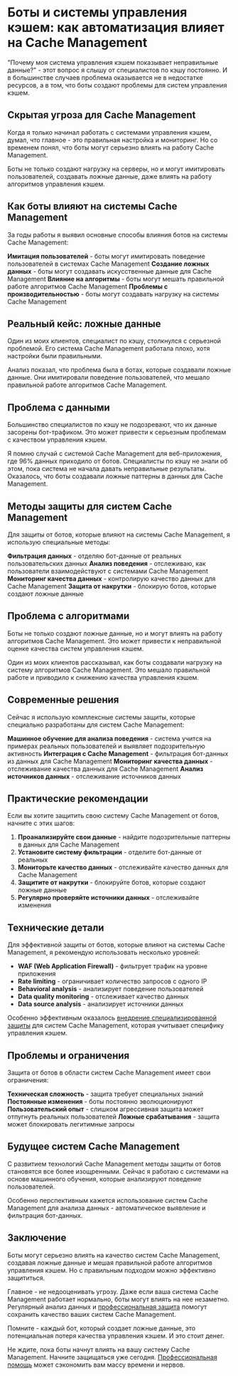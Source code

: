 ﻿# Боты и системы управления кэшем: как автоматизация влияет на Cache Management

"Почему моя система управления кэшем показывает неправильные данные?" - этот вопрос я слышу от специалистов по кэшу постоянно. И в большинстве случаев проблема оказывается не в недостатке ресурсов, а в том, что боты создают проблемы для систем управления кэшем.

## Скрытая угроза для Cache Management

Когда я только начинал работать с системами управления кэшем, думал, что главное - это правильная настройка и мониторинг. Но со временем понял, что боты могут серьезно влиять на работу Cache Management.

Боты не только создают нагрузку на серверы, но и могут имитировать пользователей, создавать ложные данные, даже влиять на работу алгоритмов управления кэшем.

## Как боты влияют на системы Cache Management

За годы работы я выявил основные способы влияния ботов на системы Cache Management:

**Имитация пользователей** - боты могут имитировать поведение пользователей в системах Cache Management
**Создание ложных данных** - боты могут создавать искусственные данные для Cache Management
**Влияние на алгоритмы** - боты могут мешать правильной работе алгоритмов Cache Management
**Проблемы с производительностью** - боты могут создавать нагрузку на системы Cache Management

## Реальный кейс: ложные данные

Один из моих клиентов, специалист по кэшу, столкнулся с серьезной проблемой. Его система Cache Management работала плохо, хотя настройки были правильными.

Анализ показал, что проблема была в ботах, которые создавали ложные данные. Они имитировали поведение пользователей, что мешало правильной работе алгоритмов Cache Management.

## Проблема с данными

Большинство специалистов по кэшу не подозревают, что их данные засорены бот-трафиком. Это может привести к серьезным проблемам с качеством управления кэшем.

Я помню случай с системой Cache Management для веб-приложения, где 96% данных приходило от ботов. Специалисты по кэшу не знали об этом, пока система не начала давать неправильные результаты. Оказалось, что боты создавали ложные паттерны в данных для Cache Management.

## Методы защиты для систем Cache Management

Для защиты от ботов, которые влияют на системы Cache Management, я использую специальные методы:

**Фильтрация данных** - отделяю бот-данные от реальных пользовательских данных
**Анализ поведения** - отслеживаю, как пользователи взаимодействуют с системами Cache Management
**Мониторинг качества данных** - контролирую качество данных для Cache Management
**Защита от накрутки** - блокирую ботов, которые создают ложные данные

## Проблема с алгоритмами

Боты не только создают ложные данные, но и могут влиять на работу алгоритмов Cache Management. Это может привести к неправильной оценке качества систем управления кэшем.

Один из моих клиентов рассказывал, как боты создавали нагрузку на систему алгоритмов Cache Management. Это мешало правильной работе и приводило к снижению качества управления кэшем.

## Современные решения

Сейчас я использую комплексные системы защиты, которые специально разработаны для систем Cache Management:

**Машинное обучение для анализа поведения** - система учится на примерах реальных пользователей и выявляет подозрительную активность
**Интеграция с Cache Management** - фильтрация бот-данных из данных для Cache Management
**Мониторинг качества данных** - отслеживание качества данных для Cache Management
**Анализ источников данных** - отслеживание источников данных

## Практические рекомендации

Если вы хотите защитить свою систему Cache Management от ботов, начните с этих шагов:

1. **Проанализируйте свои данные** - найдите подозрительные паттерны в данных для Cache Management
2. **Установите систему фильтрации** - отделите бот-данные от реальных
3. **Мониторьте качество данных** - отслеживайте качество данных для Cache Management
4. **Защитите от накрутки** - блокируйте ботов, которые создают ложные данные
5. **Регулярно проверяйте источники данных** - отслеживайте изменения

## Технические детали

Для эффективной защиты от ботов, которые влияют на системы Cache Management, я рекомендую использовать несколько уровней:

- **WAF (Web Application Firewall)** - фильтрует трафик на уровне приложения
- **Rate limiting** - ограничивает количество запросов с одного IP
- **Behavioral analysis** - анализирует поведение пользователей
- **Data quality monitoring** - отслеживает качество данных
- **Data source analysis** - анализирует источники данных

Особенно эффективным оказалось [внедрение специализированной защиты](https://progaem.com/ustanovka-antibota-usluga-po-zashhite-ot-botov-vashih-sajtov-na-razlichnyh-cms-sistemah.html) для систем Cache Management, которая учитывает специфику управления кэшем.

## Проблемы и ограничения

Защита от ботов в области систем Cache Management имеет свои ограничения:

**Техническая сложность** - защита требует специальных знаний
**Постоянные изменения** - боты постоянно эволюционируют
**Пользовательский опыт** - слишком агрессивная защита может отпугнуть реальных пользователей
**Ложные срабатывания** - защита может блокировать легитимные запросы

## Будущее систем Cache Management

С развитием технологий Cache Management методы защиты от ботов становятся все более изощренными. Сейчас я работаю с системами на основе машинного обучения, которые анализируют поведение пользователей.

Особенно перспективным кажется использование систем Cache Management для анализа данных - автоматическое выявление и фильтрация бот-данных.

## Заключение

Боты могут серьезно влиять на качество систем Cache Management, создавая ложные данные и мешая правильной работе алгоритмов управления кэшем. Но с правильным подходом можно эффективно защититься.

Главное - не недооценивать угрозу. Даже если ваша система Cache Management работает нормально, боты могут влиять на нее незаметно. Регулярный анализ данных и [профессиональная защита](https://progaem.com/ustanovka-antibota-usluga-po-zashhite-ot-botov-vashih-sajtov-na-razlichnyh-cms-sistemah.html) помогут сохранить качество ваших систем Cache Management.

Помните - каждый бот, который создает ложные данные, это потенциальная потеря качества управления кэшем. И это стоит денег.

Не ждите, пока боты начнут влиять на вашу систему Cache Management. Начните защищаться уже сегодня. [Профессиональная помощь](https://progaem.com/ustanovka-antibota-usluga-po-zashhite-ot-botov-vashih-sajtov-na-razlichnyh-cms-sistemah.html) может сэкономить вам массу времени и нервов.
